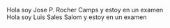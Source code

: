 Hola soy Jose P. Rocher Camps y estoy en un examen  
Hola soy Luis Sales Salom y estoy en un examen

